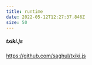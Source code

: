 ```yaml
---
title: runtime
date: 2022-05-12T12:27:37.846Z
size: 50
---
```

##### txiki.js

https://github.com/saghul/txiki.js
